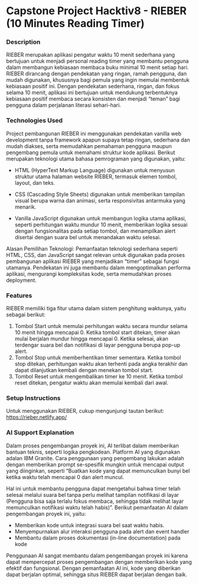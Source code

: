 # Capstone Project Hacktiv8 - RIEBER (10 Minutes Reading Timer)

### Description
RIEBER merupakan aplikasi pengatur waktu 10 menit sederhana yang bertujuan untuk menjadi personal reading timer yang membantu pengguna dalam membangun kebiasaan membaca buku minimal 10 menit setiap hari. RIEBER dirancang dengan pendekatan yang ringan, ramah pengguna, dan mudah digunakan, khususnya bagi pemula yang ingin memulai membentuk kebiasaan positif ini. Dengan pendekatan sederhana, ringan, dan fokus selama 10 menit, aplikasi ini bertujuan untuk mendukung terbentuknya kebiasaan positif membaca secara konsisten dan menjadi “teman” bagi pengguna dalam perjalanan literasi sehari-hari.

### Technologies Used
Project pembangunan RIEBER ini menggunakan pendekatan vanilla web development tanpa framework apapun supaya tetap ringan, sederhana dan mudah diakses, serta memudahkan pemahaman pengguna maupun pengembang pemula untuk memahami struktur kode aplikasi. Berikut merupakan teknologi utama bahasa pemrograman yang digunakan, yaitu:

- HTML (HyperText Markup Language) digunakan untuk menyusun struktur utama halaman website RIEBER, termasuk elemen tombol, layout, dan teks.

- CSS (Cascading Style Sheets) digunakan untuk memberikan tampilan visual berupa warna dan animasi, serta responsivitas antarmuka yang menarik. 

- Vanilla JavaScript digunakan untuk membangun logika utama aplikasi, seperti perhitungan waktu mundur 10 menit, memberikan logika sesuai dengan fungsionalitas pada setiap tombol, dan menampilkan alert disertai dengan suara bel untuk menandakan waktu selesai. 

Alasan Pemilihan Teknologi:
Pemanfaatan teknologi sederhana seperti HTML, CSS, dan JavaScript sangat relevan untuk digunakan pada proses pembangunan aplikasi RIEBER yang menjadikan “timer” sebagai fungsi utamanya. Pendekatan ini juga membantu dalam mengoptimalkan performa aplikasi, mengurangi kompleksitas kode, serta memudahkan proses deployment.

### Features
RIEBER memiliki tiga fitur utama dalam sistem penghitung waktunya, yaitu sebagai berikut:
1. Tombol Start untuk memulai perhitungan waktu secara mundur selama 10 menit hingga mencapai 0. Ketika tombol start ditekan, timer akan mulai berjalan mundur hingga mencapai 0. Ketika selesai, akan terdengar suara bel dan notifikasi di layar pengguna berupa pop-up alert.
2. Tombol Stop untuk memberhentikan timer sementara. Ketika tombol stop ditekan, perhitungan waktu akan terhenti pada angka terakhir dan dapat dilanjutkan kembali dengan menekan tombol start.
3. Tombol Reset untuk mengembalikan timer ke 10 menit. Ketika tombol reset ditekan, pengatur waktu akan memulai kembali dari awal.

### Setup Instructions
Untuk menggunakan RIEBER, cukup mengunjungi tautan berikut: https://rieber.netlify.app/

### AI Support Explanation
Dalam proses pengembangan proyek ini, AI terlibat dalam memberikan bantuan teknis, seperti logika pengkodean. Platform AI yang digunakan adalan IBM Granite. Cara penggunaan yang pengembang lakukan adalah dengan memberikan prompt se-spesifik mungkin untuk mencapai output yang diinginkan, seperti “Buatkan kode yang dapat memunculkan bunyi bel ketika waktu telah mencapai 0 dan alert muncul. 

Hal ini untuk membantu pengguna dapat mengetahui bahwa timer telah selesai melalui suara bel tanpa perlu melihat tampilan notifikasi di layar (Pengguna bisa saja terlalu fokus membaca, sehingga tidak melihat layar memunculkan notifikasi waktu telah habis)”. Berikut pemanfaatan AI dalam pengembangan proyek ini, yaitu:
- Memberikan kode untuk integrasi suara bel saat waktu habis.
- Menyempurnakan alur interaksi pengguna pada alert dan event handler
- Membantu dalam proses dokumentasi (in-line documentation) pada kode

Penggunaan AI sangat membantu dalam pengembangan proyek ini karena dapat mempercepat proses pengembangan dengan memberikan kode yang efektif dan fungsional. Dengan pemanfaatan AI ini, kode yang diberikan dapat berjalan optimal, sehingga situs RIEBER dapat berjalan dengan baik. 
